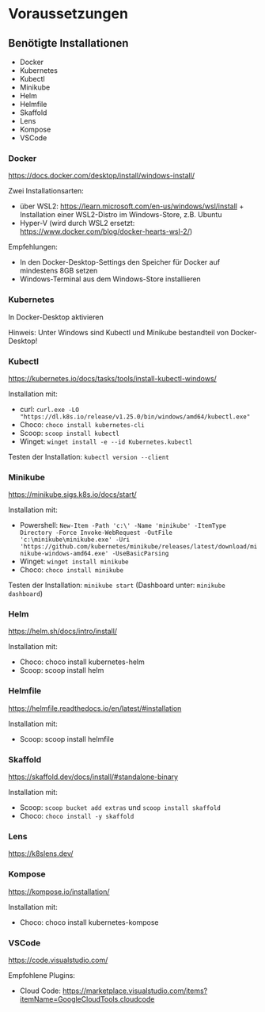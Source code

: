 # Voraussetzungen

## Benötigte Installationen

- Docker
- Kubernetes
- Kubectl
- Minikube
- Helm
- Helmfile
- Skaffold
- Lens
- Kompose
- VSCode

### Docker

https://docs.docker.com/desktop/install/windows-install/

Zwei Installationsarten:
  - über WSL2: https://learn.microsoft.com/en-us/windows/wsl/install + Installation einer WSL2-Distro im Windows-Store, z.B. Ubuntu
  - Hyper-V (wird durch WSL2 ersetzt: https://www.docker.com/blog/docker-hearts-wsl-2/)

Empfehlungen:
  - In den Docker-Desktop-Settings den Speicher für Docker auf mindestens 8GB setzen
  - Windows-Terminal aus dem Windows-Store installieren

### Kubernetes

In Docker-Desktop aktivieren

Hinweis: Unter Windows sind Kubectl und Minikube bestandteil von Docker-Desktop!

### Kubectl

https://kubernetes.io/docs/tasks/tools/install-kubectl-windows/

Installation mit:
  - curl: `curl.exe -LO "https://dl.k8s.io/release/v1.25.0/bin/windows/amd64/kubectl.exe"`
  - Choco: `choco install kubernetes-cli`
  - Scoop: `scoop install kubectl`
  - Winget: `winget install -e --id Kubernetes.kubectl`

Testen der Installation: `kubectl version --client`

### Minikube

https://minikube.sigs.k8s.io/docs/start/

Installation mit:
  - Powershell: ```New-Item -Path 'c:\' -Name 'minikube' -ItemType Directory -Force Invoke-WebRequest -OutFile 'c:\minikube\minikube.exe' -Uri 'https://github.com/kubernetes/minikube/releases/latest/download/minikube-windows-amd64.exe' -UseBasicParsing```
  - Winget: `winget install minikube`
  - Choco: `choco install minikube`

Testen der Installation: `minikube start` (Dashboard unter: `minikube dashboard`)

### Helm

https://helm.sh/docs/intro/install/

Installation mit:
  - Choco: choco install kubernetes-helm
  - Scoop: scoop install helm

### Helmfile

https://helmfile.readthedocs.io/en/latest/#installation

Installation mit:
  - Scoop: scoop install helmfile

### Skaffold

https://skaffold.dev/docs/install/#standalone-binary

Installation mit:
  - Scoop: `scoop bucket add extras` und `scoop install skaffold`
  - Choco: `choco install -y skaffold`

### Lens

https://k8slens.dev/

### Kompose

https://kompose.io/installation/

Installation mit:
  - Choco: choco install kubernetes-kompose

### VSCode

https://code.visualstudio.com/

Empfohlene Plugins:
  - Cloud Code: https://marketplace.visualstudio.com/items?itemName=GoogleCloudTools.cloudcode
